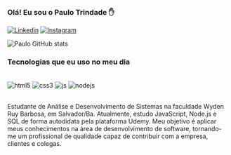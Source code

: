 ### Olá! Eu sou o Paulo Trindade ✋

[![Linkedin](https://img.shields.io/badge/LinkedIn-0077B5?style=for-the-badge&logo=linkedin&logoColor=white)](https://www.linkedin.com/in/paulotrindadee/)
[![Instagram](https://img.shields.io/badge/Instagram-E4405F?style=for-the-badge&logo=instagram&logoColor=white)](https://www.instagram.com/opaulotrindade/)

![Paulo GitHub stats](https://github-readme-stats.vercel.app/api?username=paulotrindadee&show_icons=true&theme=dracula)

### Tecnologias que eu uso no meu dia

<div style="display: inline_block"><br/>
<img  align="center" alt="html5" src="https://img.shields.io/badge/HTML5-E34F26?style=for-the-badge&logo=html5&logoColor=white" />
<img  align="center" alt="css3" src="https://img.shields.io/badge/CSS3-1572B6?style=for-the-badge&logo=css3&logoColor=white" />
<img  align="center" alt="js" src="https://img.shields.io/badge/JavaScript-F7DF1E?style=for-the-badge&logo=javascript&logoColor=black" />
<img  align="center" alt="nodejs" src="https://img.shields.io/badge/Node.js-43853D?style=for-the-badge&logo=node.js&logoColor=white" />
</div><br/>


Estudante de Análise e Desenvolvimento de Sistemas na faculdade Wyden Ruy Barbosa, em Salvador/Ba. Atualmente, estudo JavaScript, Node.js e SQL de forma autodidata pela plataforma Udemy. Meu objetivo é aplicar meus conhecimentos na área de desenvolvimento de software, tornando-me um profissional de qualidade capaz de contribuir com a empresa, clientes e colegas.
